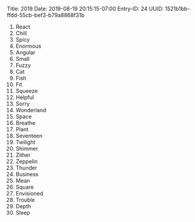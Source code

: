 Title: 2019
Date: 2019-08-19 20:15:15-07:00
Entry-ID: 24
UUID: 1521b1bb-ffdd-55cb-bef3-b79a8868f31b

1. React
2. Chill
3. Spicy
4. Enormous
5. Angular
6. Small
7. Fuzzy
8. Cat
9. Fish
10. Fit
11. Squeeze
12. Helpful
13. Sorry
14. Wonderland
15. Space
16. Breathe
17. Plant
18. Seventeen
19. Twilight
20. Shimmer
21. Zither
22. Zeppelin
23. Thunder
24. Business
25. Mean
26. Square
27. Envisioned
28. Trouble
29. Depth
30. Sleep
